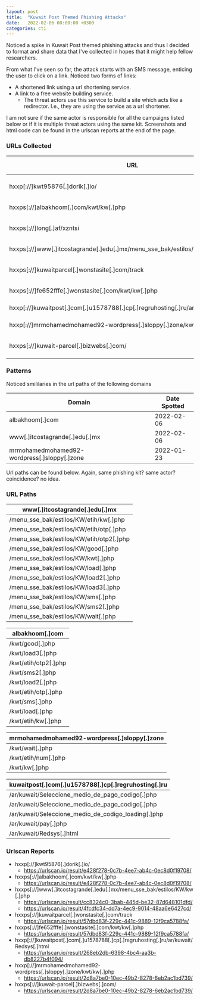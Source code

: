 ```yaml
---
layout: post
title:  "Kuwait Post Themed Phishing Attacks"
date:   2022-02-06 00:00:00 +0300
categories: cti
---
```


Noticed a spike in Kuwait Post themed phishing attacks and thus I decided to format and share data that I've collected in hopes that it might help fellow researchers.

From what I've seen so far, the attack starts with an SMS message, enticing the user to click on a link. Noticed two forms of links:
 - A shortened link using a url shortening service.
 - A link to a free website building service.
   - The threat actors use this service to build a site which acts like a redirector. I.e., they are using the service as a url shortener.

I am not sure if the same actor is responsible for all the campaigns listed below or if it is multiple threat actors using the same kit. Screenshots and html code can be found in the urlscan reports at the end of the page.

### URLs Collected
| URL                                                                                   | Description                | IP Address (on date) | Date Spotted |
|---------------------------------------------------------------------------------------|----------------------------|----------------------|--------------|
| hxxp[://]kwt95876[.]dorik[.]io/                                                       | redirects to phishing site | 174.138.116.26       | 2022-02-06   |
| hxxps[://]albakhoom[.]com/kwt/kw[.]php                                                | phishing site              | 185.197.249.155      | 2022-02-06   |
| hxxps[://]long[.]af/xzntsi                                                            | redirects to phishing site | -                    | 2022-02-06   |
| hxxps[://]www[.]itcostagrande[.]edu[.]mx/menu_sse_bak/estilos/KW/kw[.]php             | phishing site              | 45.114.225.241       | 2022-02-06   |
| hxxps[://]kuwaitparcel[.]wonstasite[.]com/track                                       | redirects to phishing site | -                    | 2022-01-28   |
| hxxps[://]fe652fffe[.]wonstasite[.]com/kwt/kw[.]php                                   | phishing site              | 34.117.145.14        | 2022-01-28   |
| hxxp[://]kuwaitpost[.]com[.]u1578788[.]cp[.]regruhosting[.]ru/ar/kuwait/Redsys[.]html | phishing site              | 31.31.198.249        | 2022-01-24   |
| hxxp[://]mrmohamedmohamed92-wordpress[.]sloppy[.]zone/kwt/kw[.]php                    | phishing site              | 217.24.220.217       | 2022-01-23   |
| hxxps[://]kuwait-parcel[.]bizwebs[.]com/                                              | redirects to phishing site | 83.167.249.7         | 2022-01-23   |

### Patterns
Noticed smililaries in the url paths of the following domains

| Domain                                       | Date Spotted |
|----------------------------------------------|--------------|
| albakhoom[.]com                              | 2022-02-06   |
| www[.]itcostagrande[.]edu[.]mx               | 2022-02-06   |
| mrmohamedmohamed92-wordpress[.]sloppy[.]zone | 2022-01-23   |

Url paths can be found below. Again, same phishing kit? same actor? coincidence? no idea.


### URL Paths

| **www[.]itcostagrande[.]edu[.]mx**       |
|------------------------------------------|
| /menu_sse_bak/estilos/KW/etih/kw[.]php   |
| /menu_sse_bak/estilos/KW/etih/otp[.]php  |
| /menu_sse_bak/estilos/KW/etih/otp2[.]php |
| /menu_sse_bak/estilos/KW/good[.]php      |
| /menu_sse_bak/estilos/KW/kwt[.]php       |
| /menu_sse_bak/estilos/KW/load[.]php      |
| /menu_sse_bak/estilos/KW/load2[.]php     |
| /menu_sse_bak/estilos/KW/load3[.]php     |
| /menu_sse_bak/estilos/KW/sms[.]php       |
| /menu_sse_bak/estilos/KW/sms2[.]php      |
| /menu_sse_bak/estilos/KW/wait[.]php      |

| **albakhoom[.]com**  |
|----------------------|
| /kwt/good[.]php      |
| /kwt/load3[.]php     |
| /kwt/etih/otp2[.]php |
| /kwt/sms2[.]php      |
| /kwt/load2[.]php     |
| /kwt/etih/otp[.]php  |
| /kwt/sms[.]php       |
| /kwt/load[.]php      |
| /kwt/etih/kw[.]php   |

| **mrmohamedmohamed92-wordpress[.]sloppy[.]zone** |
|--------------------------------------------------|
| /kwt/wait[.]php                                  |
| /kwt/etih/num[.]php                              |
| /kwt/kw[.]php                                    |

| **kuwaitpost[.]com[.]u1578788[.]cp[.]regruhosting[.]ru** |
|----------------------------------------------------------|
| /ar/kuwait/Seleccione_medio_de_pago_codigo[.]php         |
| /ar/kuwait/Seleccione_medio_de_pago_codigo[.]php         |
| /ar/kuwait/Seleccione_medio_de_codigo_loading[.]php      |
| /ar/kuwait/pay[.]php                                     |
| /ar/kuwait/Redsys[.]html                                 |

### Urlscan Reports

- hxxp[://]kwt95876[.]dorik[.]io/ 
  - https://urlscan.io/result/e428f278-0c7b-4ee7-ab4c-0ec8d0f19708/
- hxxps[://]albakhoom[.]com/kwt/kw[.]php 
  - https://urlscan.io/result/e428f278-0c7b-4ee7-ab4c-0ec8d0f19708/
- hxxps[://]www[.]itcostagrande[.]edu[.]mx/menu_sse_bak/estilos/KW/kw[.]php 
  - https://urlscan.io/result/cc8324c0-3bab-445d-be32-87d648101dfd/
  - https://urlscan.io/result/4fcdfc34-dd7a-4ec9-9014-48aa6e6427cd/
- hxxps[://]kuwaitparcel[.]wonstasite[.]com/track
  - https://urlscan.io/result/57dbd83f-229c-441c-9889-12f9ca5788fa/
- hxxps[://]fe652fffe[.]wonstasite[.]com/kwt/kw[.]php 
  - https://urlscan.io/result/57dbd83f-229c-441c-9889-12f9ca5788fa/
- hxxp[://]kuwaitpost[.]com[.]u1578788[.]cp[.]regruhosting[.]ru/ar/kuwait/Redsys[.]html
  - https://urlscan.io/result/268eb2db-6398-4bc4-aa3b-db8227b4f094/
- hxxp[://]mrmohamedmohamed92-wordpress[.]sloppy[.]zone/kwt/kw[.]php 
  - https://urlscan.io/result/2d8a7be0-10ec-49b2-8278-6eb2ac1bd739/
- hxxps[://]kuwait-parcel[.]bizwebs[.]com/
  - https://urlscan.io/result/2d8a7be0-10ec-49b2-8278-6eb2ac1bd739/

